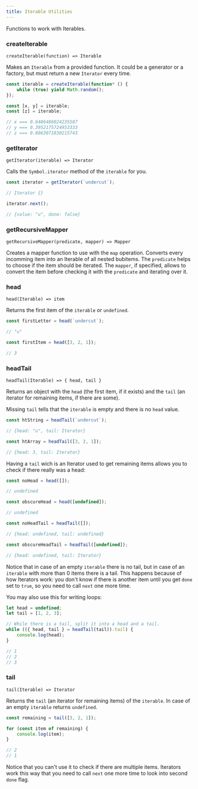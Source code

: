 ```yaml
---
title: Iterable Utilities
---
```


Functions to work with Iterables.

### createIterable

`createIterable(function) => Iterable`

Makes an `Iterable` from a provided function. It could be a generator or a factory, but must return a new `Iterator` every time.

```js
const iterable = createIterable(function* () {
    while (true) yield Math.random();
});

const [x, y] = iterable;
const [z] = iterable;

// x === 0.6486486024235587
// y === 0.3952175724953333
// z === 0.8863071830215743
```

### getIterator

`getIterator(iterable) => Iterator`

Calls the `Symbol.iterator` method of the `iterable` for you.

```js
const iterator = getIterator(`undercut`);

// Iterator {}

iterator.next();

// {value: "u", done: false}
```

### getRecursiveMapper

`getRecursiveMapper(predicate, mapper) => Mapper`

Creates a mapper function to use with the `map` operation. Converts every incomming item into an Iterable of all nested bubitems. The `predicate` helps to choose if the item should be iterated. The `mapper`, if specified, allows to convert the item before checking it with the `predicate` and iterating over it.

### head

`head(Iterable) => item`

Returns the first item of the `iterable` or `undefined`.

```js
const firstLetter = head(`undercut`);

// "u"

const firstItem = head([3, 2, 1]);

// 3
```

### headTail

`headTail(Iterable) => { head, tail }`

Returns an object with the `head` (the first item, if it exists) and the `tail` (an iterator for remaining items, if there are some).

Missing `tail` tells that the `iterable` is empty and there is no `head` value.

```js
const htString = headTail(`undercut`);

// {head: "u", tail: Iterator}

const htArray = headTail([3, 2, 1]);

// {head: 3, tail: Iterator}
```

Having a `tail` wich is an Iterator used to get remaining items allows you to check if there really was a head:

```js
const noHead = head([]);

// undefined

const obscureHead = head([undefined]);

// undefined

const noHeadTail = headTail([]);

// {head: undefined, tail: undefined}

const obscureHeadTail = headTail([undefined]);

// {head: undefined, tail: Iterator}
```

Notice that in case of an empty `iterable` there is no tail, but in case of an `iterable` with more than 0 items there is a tail. This happens because of how Iterators work: you don't know if there is another item until you get `done` set to `true`, so you need to call `next` one more time.

You may also use this for writing loops:

```js
let head = undefined;
let tail = [1, 2, 3];

// While there is a tail, split it into a head and a tail.
while (({ head, tail } = headTail(tail)).tail) {
    console.log(head);
}

// 1
// 2
// 3
```

### tail

`tail(Iterable) => Iterator`

Returns the `tail` (an iterator for remaining items) of the `iterable`. In case of an empty `iterable` returns `undefined`.

```js
const remaining = tail([3, 2, 1]);

for (const item of remaining) {
    console.log(item);
}

// 2
// 1
```

Notice that you can't use it to check if there are multiple items. Iterators work this way that you need to call `next` one more time to look into second `done` flag.
